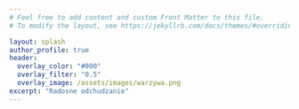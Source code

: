 ```yaml
---
# Feel free to add content and custom Front Matter to this file.
# To modify the layout, see https://jekyllrb.com/docs/themes/#overriding-theme-defaults

layout: splash
author_profile: true
header:
  overlay_color: "#000"
  overlay_filter: "0.5"
  overlay_image: /assets/images/warzywa.png
excerpt: "Radosne odchudzanie"
---
```

